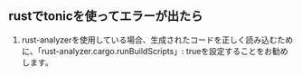 ## rustでtonicを使ってエラーが出たら
1. rust-analyzerを使用している場合、生成されたコードを正しく読み込むために、「rust-analyzer.cargo.runBuildScripts」: trueを設定することをお勧めします。
